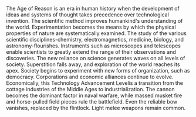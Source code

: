The Age of Reason is an era in human history when the development of ideas and systems of thought takes precedence over technological invention. The scientific method improves humankind's understanding of the world. Experimentation becomes the means by which the physical properties of nature are systematically examined. The study of the various scientific disciplines-chemistry, electromagnetics, medicine, biology, and astronomy-flourishes. Instruments such as microscopes and telescopes enable scientists to greatly extend the range of their observations and discoveries. The new reliance on science generates waves on all levels of society. Superstition falls away, and exploration of the world reaches its apex. Society begins to experiment with new forms of organization, such as democracy. Corporations and economic alliances continue to evolve. Economically, this Technology Advancement Levelis a transition from the cottage industries of the Middle Ages to industrialization. The cannon becomes the dominant factor in naval warfare, while massed musket fire and horse-pulled field pieces rule the battlefield. Even the reliable bow vanishes, replaced by the flintlock. Light melee weapons remain common.